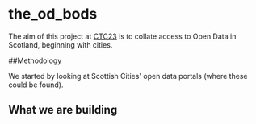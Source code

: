 # the_od_bods
The aim of this project at [CTC23](https://github.com/CodeTheCity/CTC23) is to collate access to Open Data in Scotland, beginning with cities. 

##Methodology

We started by looking at Scottish Cities' open data portals (where these could be found). 


## What we are building

